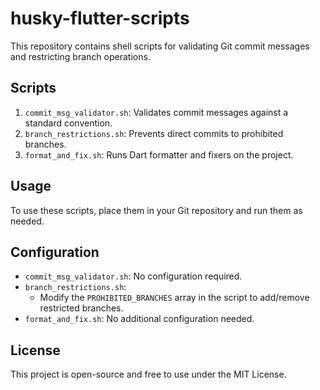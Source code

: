 # husky-flutter-scripts

This repository contains shell scripts for validating Git commit messages and restricting branch operations.

## Scripts

1. `commit_msg_validator.sh`: Validates commit messages against a standard convention.
2. `branch_restrictions.sh`: Prevents direct commits to prohibited branches.
3. `format_and_fix.sh`: Runs Dart formatter and fixers on the project.

## Usage

To use these scripts, place them in your Git repository and run them as needed.

## Configuration

- `commit_msg_validator.sh`: No configuration required.
- `branch_restrictions.sh`:
  - Modify the `PROHIBITED_BRANCHES` array in the script to add/remove restricted branches.
- `format_and_fix.sh`: No additional configuration needed.

## License

This project is open-source and free to use under the MIT License.
